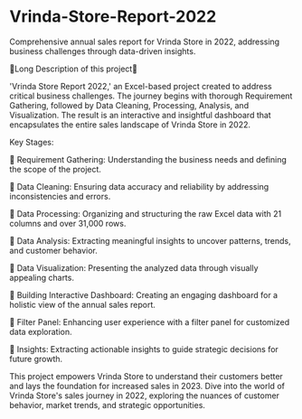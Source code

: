 # Vrinda-Store-Report-2022
Comprehensive annual sales report for Vrinda Store in 2022, addressing business challenges through data-driven insights.

📌Long Description of this project📌

'Vrinda Store Report 2022,' an Excel-based project created to address critical business challenges.
The journey begins with thorough Requirement Gathering, followed by Data Cleaning, Processing, Analysis, and Visualization.
The result is an interactive and insightful dashboard that encapsulates the entire sales landscape of Vrinda Store in 2022.

Key Stages:

🎯 Requirement Gathering: Understanding the business needs and defining the scope of the project.

🎯 Data Cleaning: Ensuring data accuracy and reliability by addressing inconsistencies and errors.

🎯 Data Processing: Organizing and structuring the raw Excel data with 21 columns and over 31,000 rows.

🎯 Data Analysis: Extracting meaningful insights to uncover patterns, trends, and customer behavior.

🎯 Data Visualization: Presenting the analyzed data through visually appealing charts.

🎯 Building Interactive Dashboard: Creating an engaging dashboard for a holistic view of the annual sales report.

🎯 Filter Panel: Enhancing user experience with a filter panel for customized data exploration.

🎯 Insights: Extracting actionable insights to guide strategic decisions for future growth.

This project empowers Vrinda Store to understand their customers better and lays the foundation for increased sales in 2023.
Dive into the world of Vrinda Store's sales journey in 2022, exploring the nuances of customer behavior, market trends, and strategic opportunities.

